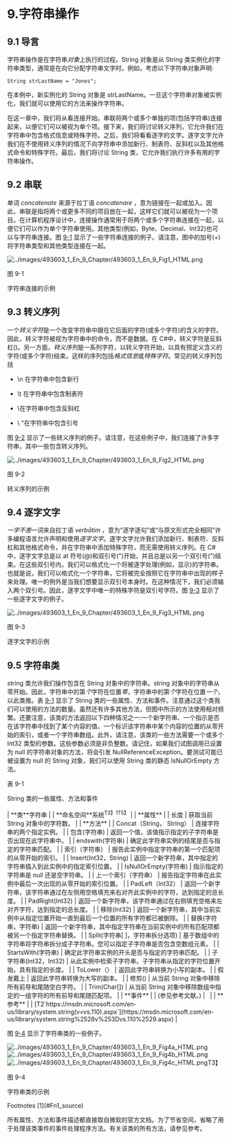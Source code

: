# 9.字符串操作

## 9.1 导言

字符串操作是在字符串*对象*上执行的过程。String 对象是从 String 类实例化的字符串类型，通常是在向它分配字符串文字时。例如，考虑以下字符串对象声明:

```
String strLastName = "Jones";

```

在本例中，新实例化的 String 对象是 strLastName。一旦这个字符串对象被实例化，我们就可以使用它的方法来操作字符串。

在这一章中，我们将从看连接开始。串联将两个或多个单独的项(包括字符串)连接起来，以便它们可以被视为单个项。接下来，我们将讨论转义序列，它允许我们在字符串中包含格式信息或特殊字符。之后，我们将看看逐字的文字。逐字文字允许我们在不使用转义序列的情况下向字符串中添加新行、制表符、反斜杠以及其他格式命令和特殊字符。最后，我们将讨论 String 类，它允许我们执行许多有用的字符串操作。

## 9.2 串联

单词 *concatenate* 来源于拉丁语 *concatenare* ，意为链接在一起或加入。因此，串联是指将两个或更多不同的项目放在一起，这样它们就可以被视为一个项目。在计算机程序设计中，连接操作通常用于将两个或多个字符串连接在一起，以便它们可以作为单个字符串使用。其他类型(例如，Byte、Decimal、Int32)也可以与字符串连接。图 [9-1](#Fig1) 显示了一些字符串连接的例子。请注意，图中的加号(+)将字符串类型和其他类型连接在一起。

![../images/493603_1_En_9_Chapter/493603_1_En_9_Fig1_HTML.png](../images/493603_1_En_9_Chapter/493603_1_En_9_Fig1_HTML.png)

图 9-1

字符串连接的示例

## 9.3 转义序列

一个*转义字符*是一个改变字符串中跟在它后面的字符(或多个字符)的含义的字符。因此，转义字符被视为字符串中的命令，而不是数据。在 C#中，转义字符是反斜杠(\)。另一方面，*转义序列*是一系列字符，以转义字符开始，以具有预定义含义的字符(或多个字符)结束。这样的序列包括*格式信息*或*特殊字符*。常见的转义序列包括

*   \n 在字符串中包含新行

*   \t 在字符串中包含制表符

*   \\在字符串中包含反斜杠

*   \ "在字符串中包含引号

图 [9-2](#Fig2) 显示了一些转义序列的例子。请注意，在这些例子中，我们连接了许多字符串，其中一些包含转义序列。

![../images/493603_1_En_9_Chapter/493603_1_En_9_Fig2_HTML.png](../images/493603_1_En_9_Chapter/493603_1_En_9_Fig2_HTML.png)

图 9-2

转义序列的示例

## 9.4 逐字文字

*一字不差*一词来自拉丁语 *verbātim* ，意为“逐字逐句”或“与原文形式完全相同”许多编程语言允许声明和使用*逐字文字*。逐字文字允许我们添加新行、制表符、反斜杠和其他格式命令，并在字符串中添加特殊字符，而无需使用转义序列。在 C#中，逐字文字总是以 at 符号(@)和双引号(")开始，并且总是以另一个双引号(")结束。在这些双引号内，我们可以格式化一个将被逐字处理(例如，显示)的字符串。也就是说，我们可以格式化一个字符串，它将被完全按照它在字符串中出现的样子来处理。唯一的例外是当我们想要显示双引号本身时。在这种情况下，我们必须输入两个双引号。因此，逐字文字中唯一的特殊字符是双引号字符。图 [9-3](#Fig3) 显示了一些逐字文字的例子。

![../images/493603_1_En_9_Chapter/493603_1_En_9_Fig3_HTML.png](../images/493603_1_En_9_Chapter/493603_1_En_9_Fig3_HTML.png)

图 9-3

逐字文字的示例

## 9.5 字符串类

string 类允许我们操作包含在 String 对象中的字符串。string 对象中的字符串从零开始。因此，字符串中的第*个*字符在位置*零*，字符串中的第*个*字符在位置*一个*，以此类推。表 [9-1](#Tab1) 显示了 String 类的一些属性、方法和事件。注意通过这个类我们可以使用的方法的数量。虽然还有许多其他方法，但图中所示的方法使用相对频繁。还要注意，该类的方法返回以下四种情况之一:一个新字符串、一个指示是否在该字符串中找到了某个内容的值、一个标识该字符串中某个内容的位置的从零开始的索引，或者一个字符串数组。此外，请注意，该类的一些方法需要一个或多个 Int32 类型的参数。这些参数必须是非负整数。请记住，如果我们试图调用已设置为 null 的字符串对象的方法，将会引发 NullReferenceException。要测试可能已被设置为 null 的 String 对象，我们可以使用 String 类的静态 IsNullOrEmpty 方法。

表 9-1

String 类的一些属性、方法和事件

<colgroup><col class="tcol1 align-left"> <col class="tcol2 align-left"></colgroup> 
| **类**字符串 |
| **命名空间**系统<sup>T3】1T5】</sup> |
| **属性** |
| 长度 | 获取当前 String 对象中的字符数。 |
| **方法** |
| Concat（String， String） | 连接字符串的两个指定实例。 |
| 包含(字符串) | 返回一个值，该值指示指定的子字符串是否出现在此字符串中。 |
| endswith(字符串) | 确定此字符串实例的结尾是否与指定的字符串匹配。 |
| 索引（字符串） | 报告此实例中指定字符串的第一个匹配项的从零开始的索引。 |
| Insert(Int32，String) | 返回一个新字符串，其中指定的字符串插入到此实例中的指定索引位置。 |
| IsNullOrEmpty(字符串) | 指示指定的字符串是 null 还是空字符串。 |
| 上一个索引（字符串） | 报告指定字符串在此实例中最后一次出现的从零开始的索引位置。 |
| PadLeft（Int32） | 返回一个新字符串，该字符串通过在左侧用空格填充来右对齐此实例中的字符，达到指定的总长度。 |
| PadRight(Int32) | 返回一个新字符串，该字符串通过在右侧填充空格来左对齐字符，达到指定的总长度。 |
| 移除(Int32) | 返回一个新字符串，其中当前实例中从指定位置开始一直到最后一个位置的所有字符都已被删除。 |
| 替换(字符串，字符串) | 返回一个新字符串，其中指定字符串在当前实例中的所有匹配项都被另一个指定字符串替换。 |
| Split(字符串[ ]，字符串拆分选项) | 基于数组中的字符串将字符串拆分成子字符串。您可以指定子字符串是否包含空数组元素。 |
| StartsWith(字符串) | 确定此字符串实例的开头是否与指定的字符串匹配。 |
| 子字符串(Int32，Int32) | 从此实例中检索子字符串。子字符串从指定的字符位置开始，具有指定的长度。 |
| ToLower（） | 返回此字符串转换为小写的副本。 |
| 假发戴上 | 返回此字符串转换为大写的副本。 |
| 修剪() | 从当前 String 对象中移除所有前导和尾随空白字符。 |
| Trim(Char[]) | 从当前 String 对象中移除数组中指定的一组字符的所有前导和尾随匹配项。 |
| **事件** |
| (参见参考文献。) |   |
| **参考** |
| [T2`https://msdn.microsoft.com/en-us/library/system.string(v=vs.110).aspx`](https://msdn.microsoft.com/en-us/library/system.string%2528v%253Dvs.110%2529.aspx) |

图 [9-4](#Fig4) 显示了字符串类的一些例子。

![../images/493603_1_En_9_Chapter/493603_1_En_9_Fig4a_HTML.png](../images/493603_1_En_9_Chapter/493603_1_En_9_Fig4a_HTML.png)![../images/493603_1_En_9_Chapter/493603_1_En_9_Fig4b_HTML.png](../images/493603_1_En_9_Chapter/493603_1_En_9_Fig4b_HTML.png)![../images/493603_1_En_9_Chapter/493603_1_En_9_Fig4c_HTML.png](../images/493603_1_En_9_Chapter/493603_1_En_9_Fig4c_HTML.png)T3】

图 9-4

字符串类的示例

<aside aria-label="Footnotes" class="FootnoteSection" epub:type="footnotes">Footnotes [1](#Fn1_source)

所有属性、方法和事件描述都直接取自微软的官方文档。为了节省空间，省略了用于处理该类事件的事件处理程序方法。有关该类的所有方法，请参见参考。

 </aside>